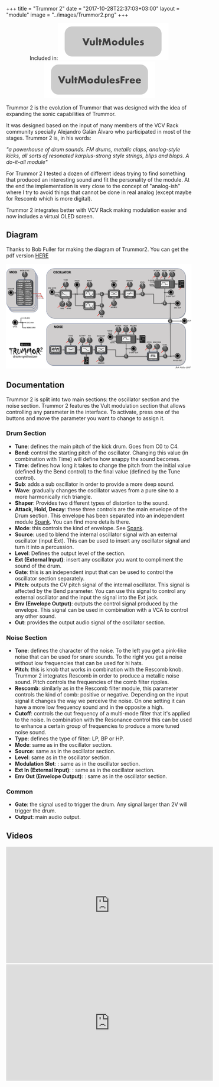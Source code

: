 +++
title = "Trummor 2"
date = "2017-10-28T22:37:03+03:00"
layout = "module"
image = "../images/Trummor2.png"
+++

<center>Included in:<img src="../images/VultModulesSticker.svg"> <img src="../images/VultModulesFreeSticker.svg"> </center>


Trummor 2 is the evolution of Trummor that was designed with the idea of expanding the sonic capabilities of Trummor.

It was designed based on the input of many members of the VCV Rack community specially Alejandro Galán Álvaro who participated in most of the stages. Trummor 2 is, in his words:

*"a powerhouse of drum sounds. FM drums, metalic claps, analog-style kicks, all sorts of resonated karplus-strong style strings, blips and blops. A do-it-all module"*

For Trummor 2 I tested a dozen of different ideas trying to find something that produced an interesting sound and fit the personality of the module. At the end the implementation is very close to the concept of "analog-ish" where I try to avoid things that cannot be done in real analog (except maybe for Rescomb which is more digital).

Trummor 2 integrates better with VCV Rack making modulation easier and now includes a virtual OLED screen.

## Diagram

Thanks to Bob Fuller for making the diagram of Trummor2. You can get the pdf version [HERE](/images/Vult-Trummor2.pdf)

![Trummor2](/images/Trummor2-internals.png "Signal Flow Diagram")

## Documentation

Trummor 2 is split into two main sections: the oscillator section and the noise section. Trummor 2 features the Vult modulation section that allows controlling any parameter in the interface. To activate, press one of the buttons and move the parameter you want to change to assign it.

### Drum Section

- **Tune**: defines the main pitch of the kick drum. Goes from C0 to C4.
- **Bend**: control the starting pitch of the oscillator. Changing this value (in combination with Time) will define how snappy the sound becomes.
- **Time**: defines how long it takes to change the pitch from the initial value (defined by the Bend control) to the final value (defined by the Tune control).
- **Sub**: adds a sub oscillator in order to provide a more deep sound.
- **Wave**: gradually changes the oscillator waves from a pure sine to a more harmonically rich triangle.
- **Shaper**: Provides two different types of distortion to the sound.
- **Attack, Hold, Decay**: these three controls are the main envelope of the Drum section. This envelope has been separated into an independent module [Spank](/spank). You can find more details there.
- **Mode**: this controls the kind of envelope. See [Spank](/spank).
- **Source**: used to blend the internal oscillator signal with an external oscillator (input Ext). This can be used to insert any oscillator signal and turn it into a percussion.
- **Level**: Defines the output level of the section.
- **Ext (External Input)**: insert any oscillator you want to compliment the sound of the drum.
- **Gate**: this is an independent input that can be used to control the oscillator section separately.
- **Pitch**: outputs the CV pitch signal of the internal oscillator. This signal is affected by the Bend parameter. You can use this signal to control any external oscillator and the input the signal into the Ext jack.
- **Env (Envelope Output)**: outputs the control signal produced by the envelope. This signal can be used in combination with a VCA to control any other sound.
- **Out**: provides the output audio signal of the oscillator section.

### Noise Section
- **Tone**: defines the character of the noise. To the left you get a pink-like noise that can be used for snare sounds. To the right you get a noise without low frequencies that can be used for hi hats.
- **Pitch**: this is knob that works in combination with the Rescomb knob. Trummor 2 integrates Rescomb in order to produce a metallic noise sound. Pitch controls the frequencies of the comb filter ripples.
- **Rescomb**: similarly as in the Rescomb filter module, this parameter controls the kind of comb: positive or negative. Depending on the input signal it changes the way we perceive the noise. On one setting it can have a more low frequency sound and in the opposite a high.
- **Cutoff**: controls the cut frequency of a multi-mode filter that it's applied to the noise. In combination with the Resonance control this can be used to enhance a certain group of frequencies to produce a more tuned noise sound.
- **Type**: defines the type of filter: LP, BP or HP.
- **Mode**: same as in the oscillator section.
- **Source**: same as in the oscillator section.
- **Level**: same as in the oscillator section.
- **Modulation Slot**: : same as in the oscillator section.
- **Ext In (External Input)**: : same as in the oscillator section.
- **Env Out (Envelope Output)**: : same as in the oscillator section.

### Common

- **Gate**: the signal used to trigger the drum. Any signal larger than 2V will trigger the drum.
- **Output**: main audio output.

## Videos

<iframe width="560" height="315" src="https://www.youtube.com/embed/GHLu03h0-vs" frameborder="0" allowfullscreen></iframe>



<iframe width="560" height="315" src="https://www.youtube.com/embed/RLFhhjR93iY" frameborder="0" allowfullscreen></iframe>

